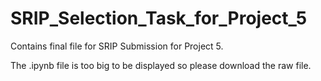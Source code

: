# SRIP_Selection_Task_for_Project_5
Contains final file for SRIP Submission for Project 5. 

The .ipynb file is too big to be displayed so please download the raw file.
